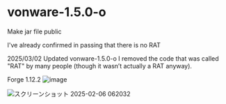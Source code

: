 # vonware-1.5.0-o
Make jar file public

I've already confirmed in passing that there is no RAT

2025/03/02 Updated vonware-1.5.0-o
I removed the code that was called "RAT" by many people (though it wasn’t actually a RAT anyway).

Forge 1.12.2
![image](https://github.com/user-attachments/assets/f040370b-1c54-409c-a109-403b9ab86b71)

![スクリーンショット 2025-02-06 062032](https://github.com/user-attachments/assets/bfce89a5-4ebb-4dcb-b2d0-a6fc8dbb23c7)


